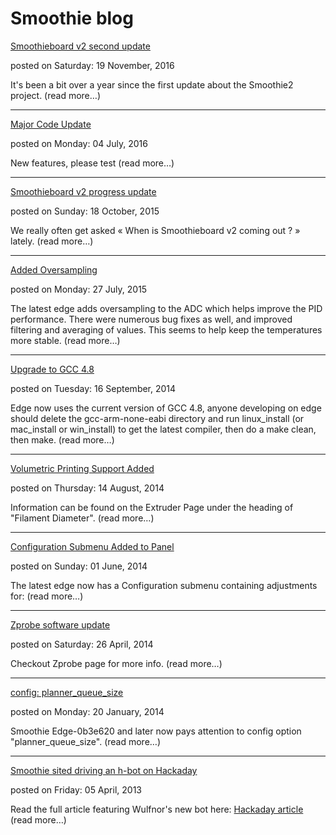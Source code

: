 
# Smoothie blog

[Smoothieboard v2 second update](blog_15.md)

posted on Saturday: 19 November, 2016

It's been a bit over a year since the first update about the Smoothie2 project. (read more…)

---

[Major Code Update](blog_14.md)

posted on Monday: 04 July, 2016

New features, please test (read more…)

---

[Smoothieboard v2 progress update](blog_13.md)

posted on Sunday: 18 October, 2015

We really often get asked « When is Smoothieboard v2 coming out ? » lately. (read more…)

---

[Added Oversampling](blog_12.md)

posted on Monday: 27 July, 2015

The latest edge adds oversampling to the ADC which helps improve the PID performance.
There were numerous bug fixes as well, and improved filtering and averaging of values.
This seems to help keep the temperatures more stable. (read more…)

---

[Upgrade to GCC 4.8](blog_11.md)

posted on Tuesday: 16 September, 2014

Edge now uses the current version of GCC 4.8, anyone developing on edge should delete the gcc-arm-none-eabi directory and run linux_install (or mac_install or win_install) to get the latest compiler, then do a make clean, then make. (read more…)

---

[Volumetric Printing Support Added](blog_10.md)

posted on Thursday: 14 August, 2014

Information can be found on the Extruder Page under the heading of "Filament Diameter". (read more…)

---

[Configuration Submenu Added to Panel](blog_9.md)

posted on Sunday: 01 June, 2014

The latest edge now has a Configuration submenu containing adjustments for: (read more…)

---

[Zprobe software update](blog_8.md)

posted on Saturday: 26 April, 2014

Checkout Zprobe page for more info. (read more…)

---

[config: planner_queue_size](blog_7.md)

posted on Monday: 20 January, 2014

Smoothie Edge-0b3e620 and later now pays attention to config option "planner_queue_size". (read more…)

---

[Smoothie sited driving an h-bot on Hackaday](blog_6.md)

posted on Friday: 05 April, 2013

Read the full article featuring Wulfnor's new bot here: [Hackaday article](http://hackaday.com/2013/04/05/h-bot-style-3d-printer-moves-bed-for-z-axis/) (read more…)
